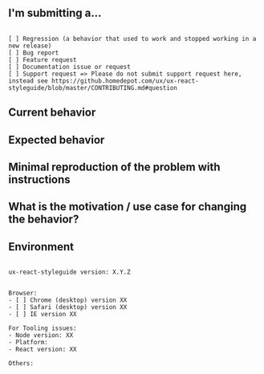 <!--
PLEASE HELP US PROCESS GITHUB ISSUES FASTER BY PROVIDING THE FOLLOWING INFORMATION.

ISSUES MISSING IMPORTANT INFORMATION MAY BE CLOSED WITHOUT INVESTIGATION.
-->

## I'm submitting a...
<!-- Check one of the following options with "x" -->
<pre><code>
[ ] Regression (a behavior that used to work and stopped working in a new release)
[ ] Bug report  <!-- Please search GitHub for a similar issue or PR before submitting -->
[ ] Feature request
[ ] Documentation issue or request
[ ] Support request => Please do not submit support request here, instead see https://github.homedepot.com/ux/ux-react-styleguide/blob/master/CONTRIBUTING.md#question
</code></pre>

## Current behavior
<!-- Describe how the issue manifests. -->


## Expected behavior
<!-- Describe what the desired behavior would be. -->


## Minimal reproduction of the problem with instructions
<!--
For bug reports please provide the *STEPS TO REPRODUCE* and if possible a *MINIMAL DEMO* via images or application.
-->

## What is the motivation / use case for changing the behavior?
<!-- Describe the motivation or the concrete use case. -->


## Environment

<pre><code>
ux-react-styleguide version: X.Y.Z
<!-- Check whether this is still an issue in the most recent ux-react-styleguide version -->

Browser:
- [ ] Chrome (desktop) version XX
- [ ] Safari (desktop) version XX
- [ ] IE version XX
 
For Tooling issues:
- Node version: XX  <!-- run `node --version` -->
- Platform:  <!-- Mac, Linux, Windows -->
- React version: XX

Others:
<!-- Anything else relevant?  Operating system version, IDE, package manager, HTTP server, ... -->
</code></pre>